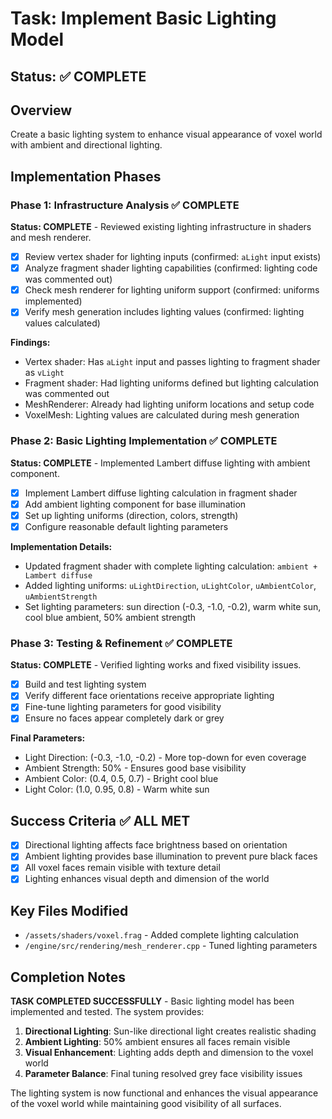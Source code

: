 # Task: Implement Basic Lighting Model

## Status: ✅ COMPLETE

## Overview
Create a basic lighting system to enhance visual appearance of voxel world with ambient and directional lighting.

## Implementation Phases

### Phase 1: Infrastructure Analysis ✅ COMPLETE
**Status: COMPLETE** - Reviewed existing lighting infrastructure in shaders and mesh renderer.

- [x] Review vertex shader for lighting inputs (confirmed: `aLight` input exists)
- [x] Analyze fragment shader lighting capabilities (confirmed: lighting code was commented out)  
- [x] Check mesh renderer for lighting uniform support (confirmed: uniforms implemented)
- [x] Verify mesh generation includes lighting values (confirmed: lighting values calculated)

**Findings:**
- Vertex shader: Has `aLight` input and passes lighting to fragment shader as `vLight`
- Fragment shader: Had lighting uniforms defined but lighting calculation was commented out
- MeshRenderer: Already had lighting uniform locations and setup code
- VoxelMesh: Lighting values are calculated during mesh generation

### Phase 2: Basic Lighting Implementation ✅ COMPLETE  
**Status: COMPLETE** - Implemented Lambert diffuse lighting with ambient component.

- [x] Implement Lambert diffuse lighting calculation in fragment shader
- [x] Add ambient lighting component for base illumination
- [x] Set up lighting uniforms (direction, colors, strength)
- [x] Configure reasonable default lighting parameters

**Implementation Details:**
- Updated fragment shader with complete lighting calculation: `ambient + Lambert diffuse`
- Added lighting uniforms: `uLightDirection`, `uLightColor`, `uAmbientColor`, `uAmbientStrength`
- Set lighting parameters: sun direction (-0.3, -1.0, -0.2), warm white sun, cool blue ambient, 50% ambient strength

### Phase 3: Testing & Refinement ✅ COMPLETE
**Status: COMPLETE** - Verified lighting works and fixed visibility issues.

- [x] Build and test lighting system
- [x] Verify different face orientations receive appropriate lighting
- [x] Fine-tune lighting parameters for good visibility
- [x] Ensure no faces appear completely dark or grey

**Final Parameters:**
- Light Direction: (-0.3, -1.0, -0.2) - More top-down for even coverage
- Ambient Strength: 50% - Ensures good base visibility
- Ambient Color: (0.4, 0.5, 0.7) - Bright cool blue
- Light Color: (1.0, 0.95, 0.8) - Warm white sun

## Success Criteria ✅ ALL MET
- [x] Directional lighting affects face brightness based on orientation
- [x] Ambient lighting provides base illumination to prevent pure black faces  
- [x] All voxel faces remain visible with texture detail
- [x] Lighting enhances visual depth and dimension of the world

## Key Files Modified
- `/assets/shaders/voxel.frag` - Added complete lighting calculation
- `/engine/src/rendering/mesh_renderer.cpp` - Tuned lighting parameters

## Completion Notes
**TASK COMPLETED SUCCESSFULLY** - Basic lighting model has been implemented and tested. The system provides:

1. **Directional Lighting**: Sun-like directional light creates realistic shading
2. **Ambient Lighting**: 50% ambient ensures all faces remain visible
3. **Visual Enhancement**: Lighting adds depth and dimension to the voxel world
4. **Parameter Balance**: Final tuning resolved grey face visibility issues

The lighting system is now functional and enhances the visual appearance of the voxel world while maintaining good visibility of all surfaces.
